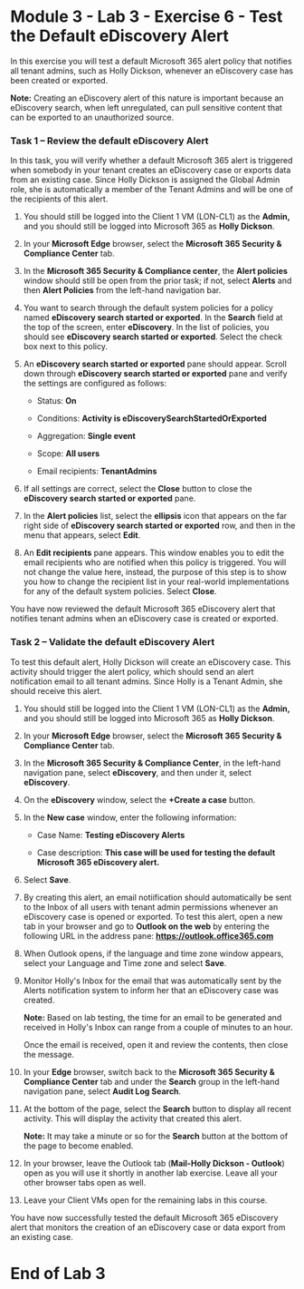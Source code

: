 # Module 3 - Lab 3 - Exercise 6 - Test the Default eDiscovery Alert

In this exercise you will test a default Microsoft 365 alert policy that notifies all tenant admins, such as Holly Dickson, whenever an eDiscovery case has been created or exported.

**Note:** Creating an eDiscovery alert of this nature is important because an eDiscovery search, when left unregulated, can pull sensitive content that can be exported to an unauthorized source.

### Task 1 – Review the default eDiscovery Alert

In this task, you will verify whether a default Microsoft 365 alert is triggered when somebody in your tenant creates an eDiscovery case or exports data from an existing case. Since Holly Dickson is assigned the Global Admin role, she is automatically a member of the Tenant Admins and will be one of the recipients of this alert. 

1. You should still be logged into the Client 1 VM (LON-CL1) as the **Admin,** and you should still be logged into Microsoft 365 as **Holly Dickson**. 

2. In your **Microsoft Edge** browser, select the **Microsoft 365 Security &amp; Compliance Center** tab.

3. In the **Microsoft 365 Security &amp; Compliance center**, the **Alert policies** window should still be open from the prior task; if not, select **Alerts** and then **Alert Policies** from the left-hand navigation bar. <br/>

4. You want to search through the default system policies for a policy named **eDiscovery search started or exported**. In the **Search** field at the top of the screen, enter **eDiscovery**. In the list of policies, you should see **eDiscovery search started or exported**. Select the check box next to this policy.

5. An **eDiscovery search started or exported** pane should appear. Scroll down through **eDiscovery search started or exported** pane and verify the settings are configured as follows:

	- Status: **On**
	
	- Conditions: **Activity is eDiscoverySearchStartedOrExported**

	- Aggregation: **Single event**

	- Scope: **All users**

	- Email recipients: **TenantAdmins**

6. If all settings are correct, select the **Close** button to close the **eDiscovery search started or exported** pane.

7. In the **Alert policies** list, select the **ellipsis** icon that appears on the far right side of **eDiscovery search started or exported** row, and then in the menu that appears, select **Edit**.

8. An **Edit recipients** pane appears. This window enables you to edit the email recipients who are notified when this policy is triggered. You will not change the value here, instead, the purpose of this step is to show you how to change the recipient list in your real-world implementations for any of the default system policies. Select **Close**.

You have now reviewed the default Microsoft 365 eDiscovery alert that notifies tenant admins when an eDiscovery case is created or exported.

### Task 2 – Validate the default eDiscovery Alert

To test this default alert, Holly Dickson will create an eDiscovery case. This activity should trigger the alert policy, which should send an alert notification email to all tenant admins. Since Holly is a Tenant Admin, she should receive this alert. 

1. You should still be logged into the Client 1 VM (LON-CL1) as the **Admin,** and you should still be logged into Microsoft 365 as **Holly Dickson**. 

2. In your **Microsoft Edge** browser, select the **Microsoft 365 Security &amp; Compliance Center** tab. 

3. In the **Microsoft 365 Security &amp; Compliance Center**, in the left-hand navigation pane, select **eDiscovery**, and then under it, select **eDiscovery**.

4. On the **eDiscovery** window, select the **+Create a case** button.

5. In the **New case** window, enter the following information:

	- Case Name: **Testing eDiscovery Alerts**

	- Case description: **This case will be used for testing the default Microsoft 365 eDiscovery alert.**

6. Select **Save**. 

7. By creating this alert, an email notiification should automatically be sent to the Inbox of all users with tenant admin permissions whenever an eDiscovery case is opened or exported. To test this alert, open a new tab in your browser and go to **Outlook on the web** by entering the following URL in the address pane: **https://outlook.office365.com**

8. When Outlook opens, if the language and time zone window appears, select your Language and Time zone and select **Save**. 

9. Monitor Holly's Inbox for the email that was automatically sent by the Alerts notification system to inform her that an eDiscovery case was created. <br/>

	**Note:** Based on lab testing, the time for an email to be generated and received in Holly's Inbox can range from a couple of minutes to an hour. <br/>
	
	Once the email is received, open it and review the contents, then close the message.

10. In your **Edge** browser, switch back to the **Microsoft 365 Security &amp; Compliance Center** tab and under the **Search** group in the left-hand navigation pane, select **Audit Log Search**. 

11. At the bottom of the page, select the **Search** button to display all recent activity. This will display the activity that created this alert. <br/>

	**Note:** It may take a minute or so for the **Search** button at the bottom of the page to become enabled.

12. In your browser, leave the Outlook tab (**Mail-Holly Dickson - Outlook**) open as you will use it shortly in another lab exercise. Leave all your other browser tabs open as well.

13. Leave your Client VMs open for the remaining labs in this course.  

You have now successfully tested the default Microsoft 365 eDiscovery alert that monitors the creation of an eDiscovery case or data export from an existing case.


# End of Lab 3
